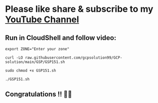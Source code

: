 # Please like share & subscribe to my [YouTube Channel](https://www.youtube.com/@QuickSolutionArcade)

## Run in CloudShell and follow video:
```
export ZONE="Enter your zone"
```
```
curl -LO raw.githubusercontent.com/gcpsolution99/GCP-solution/main/GSP/GSP151.sh

sudo chmod +x GSP151.sh

./GSP151.sh
```

## Congratulations !! 🎉🎉
